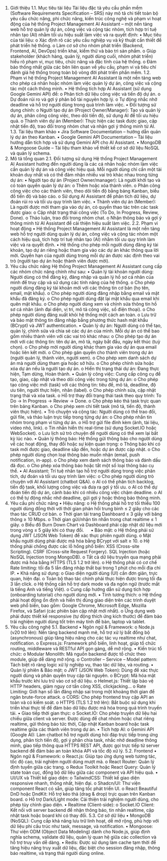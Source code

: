 1.	Giới thiệu
1.1.	Mục tiêu tài liệu
Tài liệu đặc tả yêu cầu phần mềm (Software Requirements Specification – SRS) này mô tả chi tiết toàn bộ yêu cầu chức năng, phi chức năng, kiến trúc công nghệ và phạm vi hoạt động của hệ thống Project Management AI Assistant – một nền tảng web hỗ trợ quản lý dự án, công việc và cộng tác nhóm, tích hợp trí tuệ nhân tạo (AI) nhằm tối ưu hiệu suất làm việc và ra quyết định:
•	Mục tiêu của tài liệu:
o	Xác định rõ các yêu cầu nghiệp vụ và kỹ thuật cần thiết để phát triển hệ thống.
o	Làm cơ sở cho nhóm phát triển (Backend, Frontend, AI, DevOps) triển khai, kiểm thử và bảo trì sản phẩm.
o	Giúp stakeholder (khách hàng, quản lý, người dùng cuối, nhóm phát triển) hiểu rõ phạm vi, mục tiêu, chức năng và đặc tính của hệ thống.
o	Đảm bảo thống nhất giữa các bên liên quan về yêu cầu, phạm vi và tiêu chí đánh giá hệ thống trong toàn bộ vòng đời phát triển phần mềm.
1.2.	Phạm vi hệ thống
Project Management AI Assistant là một nền tảng web cho phép cá nhân hoặc nhóm làm việc quản lý dự án, công việc và cộng tác một cách thông minh.
•	Hệ thống tích hợp AI Assistant (sử dụng Google Gemini API) để:
o	Phân tích dữ liệu công việc và tiến độ dự án.
o	Dự đoán rủi ro và gợi ý phân bổ tài nguyên hợp lý.
o	Tự động nhắc nhở deadline và hỗ trợ người dùng trong quá trình làm việc.
•	Đối tượng sử dụng chính:
o	Người tạo dự án (Project Owner/Manager): Tạo và quản lý dự án, phân công công việc, theo dõi tiến độ, sử dụng AI để tối ưu hiệu quả.
o	Thành viên dự án (Member): Thực hiện các task được giao, cập nhật tiến độ, trao đổi trong nhóm chat và nhận gợi ý thông minh từ AI.
1.3.	Tài liệu tham khảo
•	Jira Software Documentation – hướng dẫn quản lý dự án theo Kanban.
•	Google Gemini API Documentation – Tài liệu hướng dẫn tích hợp và sử dụng Gemini API cho AI Assistant.
•	MongoDB & Mongoose Guide – Tài liệu tham khảo về thiết kế cơ sở dữ liệu NoSQL và quản lý schema.
2.	Mô tả tổng quan
2.1.	Đối tượng sử dụng
Hệ thống Project Management AI Assistant hướng đến người dùng là các cá nhân hoặc nhóm làm việc cần quản lý dự án và công việc hiệu quả.
Mỗi người dùng chỉ cần một tài khoản duy nhất và có thể đảm nhận nhiều vai trò khác nhau trong từng dự án:
•	Người tạo dự án (Project Owner/manager): Là người khởi tạo và có toàn quyền quản lý dự án:
o	Thêm hoặc xóa thành viên.
o	Phân công công việc cho các thành viên, theo dõi tiến độ bằng bảng Kanban, biểu đồ tiến độ và báo cáo.
o	Sử dụng AI Assistant để phân tích dữ liệu, dự đoán rủi ro và tối ưu quy trình làm việc.
•	Thành viên dự án (Member): Là người được mời tham gia vào dự án, có quyền thao tác trên các task được giao:
o	Cập nhật trạng thái công việc (To Do, In Progress, Review, Done).
o	Thảo luận, trao đổi trong nhóm chat.
o	Nhận thông báo và gợi ý thông minh từ AI Assistant để cải thiện hiệu suất làm việc.
2.2.	Phạm vi hoạt động
•	Hệ thống Project Management AI Assistant là một nền tảng web hỗ trợ người dùng quản lý dự án, công việc và cộng tác nhóm một cách hiệu quả, tích hợp trí tuệ nhân tạo (AI) nhằm tối ưu quy trình làm việc và ra quyết định.
•	Hệ thống cho phép mỗi người dùng đăng ký tài khoản, tạo dự án riêng hoặc tham gia vào các dự án khác thông qua lời mời. Quyền hạn của người dùng trong mỗi dự án được xác định theo vai trò (người tạo dự án hoặc thành viên được mời).
 
3.	Yêu cầu chức năng
Hệ thống Project Management AI Assistant cung cấp các nhóm chức năng chính như sau:
•	Quản lý tài khoản người dùng: Người dùng có thể đăng ký, đăng nhập và quản lý hồ sơ cá nhân của mình để truy cập và sử dụng các tính năng của hệ thống.
o	Cho phép người dùng đăng ký tài khoản mới với các thông tin cơ bản (họ tên, email, mật khẩu).
o	Cho phép người dùng đăng nhập bằng email và mật khẩu đã đăng ký.
o	Cho phép người dùng đặt lại mật khẩu qua email khi quên mật khẩu.
o	Cho phép người dùng xem và chỉnh sửa thông tin hồ sơ cá nhân (ảnh đại diện, vị trí, mô tả công việc, số điện thoại).
o	Cho phép người dùng đăng xuất khỏi hệ thống một cách an toàn.
o	Lưu trữ và bảo mật thông tin đăng nhập bằng phương thức hash mật khẩu (BCrypt) và JWT authentication.
•	Quản lý dự án: Người dùng có thể tạo, quản lý, chỉnh sửa và chia sẻ các dự án của mình. Mỗi dự án có thể bao gồm nhiều thành viên với các vai trò khác nhau:
o	Cho phép tạo dự án mới với các thông tin: tên dự án, mô tả, ngày bắt đầu, ngày kết thúc (tuỳ chọn).
o	Cho phép mời người dùng khác tham gia vào dự án qua email hoặc liên kết mời.
o	Cho phép gán quyền cho thành viên trong dự án (người quản lý, thành viên, người xem).
o	Cho phép xem danh sách dự án mà người dùng tham gia hoặc sở hữu.
o	Cho phép chỉnh sửa hoặc xóa dự án nếu là người tạo dự án.
o	Hiển thị trạng thái dự án: Đang thực hiện, Tạm dừng, Hoàn thành.
•	Quản lý công việc: Cung cấp công cụ để tạo, giao, cập nhật và theo dõi công việc trong từng dự án:
o	Cho phép tạo công việc mới (task) với các thông tin: tiêu đề, mô tả, deadline, độ ưu tiên, người thực hiện, nhãn (label).
o	Cho phép chỉnh sửa, cập nhật trạng thái và xóa task.
o	Hỗ trợ thay đổi trạng thái task theo quy trình: To Do → In Progress → Review → Done.
o	Cho phép kéo thả task trực quan trên bảng Kanban.
o	Cho phép xem chi tiết task (mô tả, tiến độ, thành viên thực hiện).
•	Trò chuyện và cộng tác: Người dùng có thể trao đổi, gửi file, và thảo luận trực tiếp trong từng dự án:
o	Cho phép nhắn tin nhóm trong phạm vi từng dự án.
o	Hỗ trợ gửi file đính kèm (ảnh, tài liệu, video nhỏ, link).
o	Tin nhắn hiển thị real-time (sử dụng Socket.IO hoặc WebSocket).
o	Lưu lịch sử trò chuyện để người dùng có thể xem lại bất kỳ lúc nào.
•	Quản lý thông báo: Hệ thống gửi thông báo cho người dùng về các hoạt động, thay đổi hoặc sự kiện quan trọng:
o	Thông báo khi có task mới được giao, deadline sắp đến, hoặc dự án được cập nhật.
o	Cho phép người dùng chọn loại thông báo muốn nhận (email, push notification, in-app).
o	Cho phép xem danh sách thông báo và đánh dấu đã đọc.
o	Cho phép xóa thông báo hoặc tắt một số loại thông báo cụ thể.
•	AI Assistant: Trí tuệ nhân tạo hỗ trợ người dùng trong việc phân tích, dự đoán và tối ưu quy trình làm việc:
o	Cho phép người dùng trò chuyện với AI Assistant (chatbot Q&A).
o	AI có thể phân tích backlog, tiến độ task, khối lượng công việc và đưa ra gợi ý tối ưu.
o	AI có thể dự đoán tiến độ dự án, cảnh báo khi có nhiều công việc chậm deadline.
o	AI có thể tự động nhắc nhở deadline, gửi gợi ý hoặc thông báo thông minh.
4.	Yêu cầu phi chức năng
•	Hiệu năng:
o	Hệ thống phải hỗ trợ tối thiểu 100 người dùng đồng thời với thời gian phản hồi trung bình ≤ 2 giây cho các thao tác CRUD cơ bản.
o	Thời gian tải trang Dashboard ≤ 3 giây với băng thông ≥ 10 Mbps.
o	Thời gian gửi/nhận tin nhắn trong chat realtime ≤ 1 giây.
o	Biểu đồ Burn Down Chart và Dashboard phải cập nhật dữ liệu mới trong vòng ≤ 5 giây khi có thay đổi.
 
•	Bảo mật:
o	Hệ thống phải sử dụng JWT (JSON Web Token) để xác thực phiên người dùng.
o	Mật khẩu người dùng phải được mã hóa bằng BCrypt với salt ≥ 10.
o	Hệ thống phải chống được các lỗ hổng phổ biến:
XSS (Cross-site Scripting).
CSRF (Cross-site Request Forgery).
SQL Injection (hoặc NoSQL Injection trong MongoDB).
o	Tất cả dữ liệu truyền qua mạng phải được mã hóa bằng HTTPS (TLS 1.2 trở lên).
o	Hệ thống phải có cơ chế Rate limiting: tối đa 5 lần đăng nhập thất bại trong 1 phút cho mỗi địa chỉ IP.
•	Khả năng sử dụng:
o	Giao diện người dùng (UI) cần đơn giản, trực quan, hiện đại.
o	Toàn bộ thao tác chính phải thực hiện được trong tối đa 3 lần click.
o	Hệ thống cần hỗ trợ dark mode và đa ngôn ngữ (trước mắt là tiếng Anh và tiếng Việt).
o	Cung cấp hướng dẫn sử dụng tích hợp (onboarding tutorial) cho người dùng mới.
•	Tính tương thích:
o	Hệ thống phải hoạt động ổn định và hiển thị đúng giao diện trên các trình duyệt web phổ biến, bao gồm: Google Chrome, Microsoft Edge, Mozilla Firefox, và Safari (các phiên bản cập nhật mới nhất).
o	Ứng dụng web phải được thiết kế responsive (tự động thích ứng kích thước) để đảm bảo trải nghiệm người dùng tốt trên máy tính để bàn, laptop và tablet.
5.	Yêu cầu công nghệ
5.1.	Backend
•	Ngôn ngữ & Framework:
o	Node.js (v20 trở lên): Nền tảng backend mạnh mẽ, hỗ trợ xử lý bất đồng bộ (asynchronous) giúp tăng hiệu năng cho các tác vụ realtime như chat, notification.
o	Express.js: Framework phổ biến, linh hoạt, giúp tổ chức routing, middleware và RESTful API gọn gàng, dễ mở rộng.
•	Kiến trúc tổ chức:
o	Modular Monolith: Mã nguồn backend được tổ chức theo module, giúp dễ dàng mở rộng.
o	Controller – Service – Model pattern: Tách biệt rõ ràng logic xử lý nghiệp vụ, thao tác dữ liệu, và routing.
•	Quản lý phiên & Bảo mật:
o	JWT (JSON Web Token): Dùng để xác thực người dùng và phân quyền truy cập tài nguyên.
o	BCrypt: Mã hóa mật khẩu trước khi lưu trữ vào cơ sở dữ liệu.
o	Helmet.js: Thiết lập bảo vệ HTTP headers, giảm nguy cơ tấn công XSS, clickjacking...
o	Rate Limiting: Giới hạn số lần đăng nhập sai trong một khoảng thời gian để ngăn brute-force attack.
o	CORS: Cho phép frontend truy cập API an toàn và có kiểm soát.
o	HTTPS (TLS 1.2 trở lên): Bắt buộc sử dụng khi triển khai thực tế để đảm bảo dữ liệu được mã hóa trong quá trình truyền tải.
•	Giao tiếp thời gian thực:
o	Socket.IO: Cho phép truyền dữ liệu hai chiều giữa client và server. Được dùng để chat nhóm hoặc chat riêng realtime, gửi thông báo tức thời, Cập nhật Kanban board hoặc task realtime giữa các thành viên trong dự án.
•	Tích hợp AI:
o	Gemini API (Google AI): Làm chatbot hỗ trợ người dùng hỏi đáp trực tiếp trong ứng dụng, phân tích tiến độ, gợi ý phân chia task, nhắc nhở deadline thông minh, giao tiếp thông qua HTTPS REST API, được gọi trực tiếp từ server backend để đảm bảo an toàn khóa API và tốc độ xử lý.
5.2.	Frontend
•	Ngôn ngữ & Framework:
o	React.js: Giúp tạo ứng dụng web tương tác, tốc độ cao, trải nghiệm người dùng mượt mà.
o	React Router: Quản lý định tuyến giữa các trang.
o	Redux Toolkit hoặc React Query: Quản lý state toàn cục, đồng bộ dữ liệu giữa các component và API hiệu quả.
•	UI/UX và Thiết kế giao diện:
o	TailwindCSS: Thiết kế giao diện responsive nhanh, thống nhất, hiện đại.
o	Shadcn/UI: Thư viện component React có sẵn, giúp tăng tốc phát triển UI.
o	React Beautiful DnD hoặc DndKit: Hỗ trợ kéo thả (drag & drop) trực quan trên Kanban board.
o	Hỗ trợ Dark/Light mode: Cải thiện trải nghiệm người dùng, cho phép tùy chỉnh giao diện.
•	Realtime (Client-side):
o	Socket.IO Client: Kết nối với server backend để nhận thông báo, tin nhắn realtime, cập nhật task hoặc board khi có thay đổi.
5.3.	Cơ sở dữ liệu
•	MongoDB (NoSQL): Cung cấp khả năng lưu trữ linh hoạt, dễ mở rộng, phù hợp với dữ liệu phi cấu trúc như task, message, và notification.
•	Mongoose: Thư viện ODM (Object Data Modeling) dành cho Node.js, giúp định nghĩa schema, validate dữ liệu, quản lý quan hệ giữa các collection và hỗ trợ truy vấn dễ dàng.
•	Redis: Được sử dụng làm cache tạm thời để tăng hiệu năng truy xuất dữ liệu, đặc biệt cho session đăng nhập, thông báo realtime, và trạng thái người dùng online.
